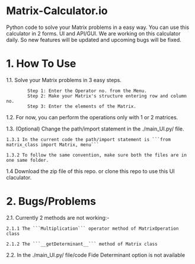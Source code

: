 # Matrix-Calculator.io
Python code to solve your Matrix problems in a easy way. You can use this calculator in 2 forms. UI and API/GUI. We are working on this calculator daily. So new features will be updated and upcoming bugs will be fixed.

# 1. How To Use
1.1. Solve your Matrix problems in 3 easy steps.

            Step 1: Enter the Operator no. from the Menu.
            Step 2: Make your Matrix's structure entering row and column no.
            Step 3: Enter the elements of the Matrix.

1.2. For now, you can perform the operations only with 1 or 2 matrices.

1.3. (Optional) Change the path/import statement in the ./main_UI.py/ file.

    1.3.1 In the current code the path/import statement is ```from matrix_class import Matrix, menu```
    
    1.3.2 To follow the same convention, make sure both the files are in one same folder.
    
1.4 Download the zip file of this repo. or clone this repo to use this UI claculator.

# 2. Bugs/Problems
2.1. Currently 2 methods are not working:- 

    2.1.1 The ```Multiplication``` operator method of MatrixOperation class
    
    2.1.2 The ```__getDeterminant__``` method of Matrix class
    
2.2. In the ./main_UI.py/ file/code Fide Determinant option is not available
